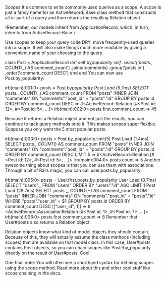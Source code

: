 Scopes
It's common to write commonly used queries as a scope. A scope is just a fancy name for an ActiveRecord::Base class method that constructs all or part of a query and then returns the resulting Relation object.

(Remember, our models inherit from ApplicationRecord, which, in turn, inherits from ActiveRecord::Base.)

Use scopes to keep your query code DRY: move frequently-used queries into a scope. It will also make things much more readable by giving a convenient name of your choosing to the query.

class Post < ApplicationRecord
def self.by*popularity
self
.select('posts.*, COUNT(\_) AS comment_count')
.joins(:comments)
.group('posts.id')
.order('comment_count DESC')
end
end
You can now use Post.by_popularity:

irb(main):001:0> posts = Post.by*popularity
Post Load (5.7ms) SELECT posts.*, COUNT(\_) AS comment_count FROM "posts" INNER JOIN "comments" ON "comments"."post_id" = "posts"."id" GROUP BY posts.id ORDER BY comment_count DESC
=> #<ActiveRecord::Relation [#<Post id: 12>, #<Post id: 5>, ...]>
irb(main):002:0> posts.first.comment_count
=> 45

Because it returns a Relation object and not just the results, you can continue to tack query methods onto it. This makes scopes super flexible. Suppose you only want the 5 most popular posts:

irb(main):003:0> posts = Post.by_popularity.limit(5)
Post Load (1.4ms) SELECT posts._, COUNT(_) AS comment_count FROM "posts" INNER JOIN "comments" ON "comments"."post_id" = "posts"."id" GROUP BY posts.id ORDER BY comment_count DESC LIMIT 5
=> #<ActiveRecord::Relation [#<Post id: 12>, #<Post id: 5>, ...]>
irb(main):004:0> posts.count
=> 5
Another awesome thing about scopes is that you can use them with associations. Through a bit of Rails magic, you can call user.posts.by_popularity:

irb(main):005:0> posts = User.first.posts.by_popularity
User Load (0.7ms) SELECT "users"._ FROM "users" ORDER BY "users"."id" ASC LIMIT 1
Post Load (28.7ms) SELECT posts._, COUNT(\*) AS comment_count FROM "posts" INNER JOIN "comments" ON "comments"."post_id" = "posts"."id" WHERE "posts"."user_id" = $1 GROUP BY posts.id ORDER BY comment_count DESC [["user_id", 1]]
=> #<ActiveRecord::AssociationRelation [#<Post id: 1>, #<Post id: 7>, ...]>
irb(main):006:0> posts.first.comment_count
=> 8
Remember that User#posts also returns a Relation object.

Relation objects know what kind of model objects they should contain. Because of this, they will actually assume the class methods (including scopes) that are available on that model class. In this case, User#posts contains Post objects, so you can chain scopes like Post::by_popularity directly on the result of User#posts. Cool!

One final note: You will often see a shorthand syntax for defining scopes using the scope method. Read more about this and other cool stuff like scope chaining in the docs.
